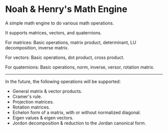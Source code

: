 # Noah & Henry's Math Engine
A simple math engine to do various math operations.


It supports matrices, vectors, and quaternions.


For matrices: Basic operations, matrix product, determinant, LU decomposition, inverse matrix.


For vectors: Basic operations, dot product, cross product.


For quaternions: Basic operations, norm, inverse, versor, rotation matrix.

---

In the future, the following operations will be supported:
- General matrix & vector products.
- Cramer's rule.
- Projection matrices.
- Rotation matrices.
- Echelon form of a matrix, with or without normalized diagonal.
- Eigen values & eigen vectors.
- Jordon decomposition & reduction to the Jordan canonical form.